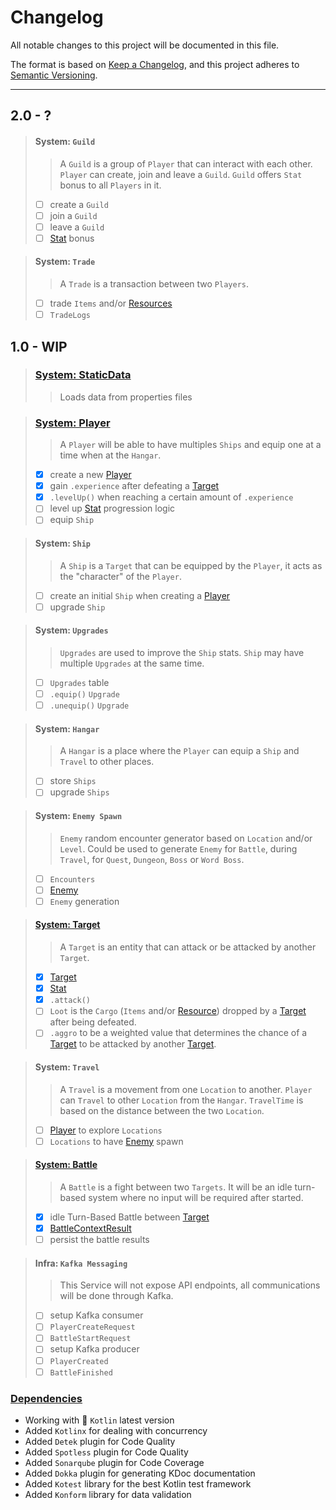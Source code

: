 # Changelog

All notable changes to this project will be documented in this file.

The format is based on [Keep a Changelog](https://keepachangelog.com/en/1.0.0/),
and this project adheres to [Semantic Versioning](https://semver.org/spec/v2.0.0.html).

___

## 2.0 - ?

> #### System: `Guild`
>
> > A `Guild` is a group of `Player` that can interact with each other.
> > `Player` can create, join and leave a `Guild`.
> > `Guild` offers `Stat` bonus to all `Players` in it.
> - [ ] create a `Guild`
> - [ ] join a `Guild`
> - [ ] leave a `Guild`
> - [ ] [Stat](src/main/kotlin/dev/realmkit/game/domain/stat/document/Stat.kt) bonus

> #### System: `Trade`
>
> > A `Trade` is a transaction between two `Players`.
> - [ ] trade `Items` and/or [Resources](src/main/kotlin/dev/realmkit/game/domain/resource/document/Resource.kt)
> - [ ] `TradeLogs`

## 1.0 - WIP

> ### [System: StaticData](src/main/kotlin/dev/realmkit/game/domain/staticdata)
>
> > Loads data from properties files

> ### [System: Player](src/main/kotlin/dev/realmkit/game/domain/player)
>
> > A `Player` will be able to have multiples `Ships` and equip one at a time when at the `Hangar`.
> - [X] create a new [Player](src/main/kotlin/dev/realmkit/game/domain/player/document/Player.kt)
> - [X] gain `.experience` after defeating a [Target](src/main/kotlin/dev/realmkit/game/domain/target/document/Target.kt)
> - [X] `.levelUp()` when reaching a certain amount of `.experience`
> - [ ] level up [Stat](src/main/kotlin/dev/realmkit/game/domain/stat/document/Stat.kt) progression logic
> - [ ] equip `Ship`

> #### System: `Ship`
>
> > A `Ship` is a `Target` that can be equipped by the `Player`, it acts as the "character" of the `Player`.
> - [ ] create an initial `Ship` when creating a [Player](src/main/kotlin/dev/realmkit/game/domain/player/document/Player.kt)
> - [ ] upgrade `Ship`

> #### System: `Upgrades`
>
> > `Upgrades` are used to improve the `Ship` stats.
> > `Ship` may have multiple `Upgrades` at the same time.
> - [ ] `Upgrades` table
> - [ ] `.equip()` `Upgrade`
> - [ ] `.unequip()` `Upgrade`

> #### System: `Hangar`
>
> > A `Hangar` is a place where the `Player` can equip a `Ship` and `Travel` to other places.
> - [ ] store `Ships`
> - [ ] upgrade `Ships`

> #### System: `Enemy Spawn`
>
> > `Enemy` random encounter generator based on `Location` and/or `Level`.
> > Could be used to generate `Enemy` for `Battle`, during `Travel`,
> > for `Quest`, `Dungeon`, `Boss` or `Word Boss`.
> - [ ] `Encounters`
> - [ ] [Enemy](src/main/kotlin/dev/realmkit/game/domain/enemy/document/Enemy.kt)
> - [ ] `Enemy` generation

> #### [System: Target](src/main/kotlin/dev/realmkit/game/domain/target)
>
> > A `Target` is an entity that can attack or be attacked by another `Target`.
> - [x] [Target](src/main/kotlin/dev/realmkit/game/domain/target/document/Target.kt)
> - [X] [Stat](src/main/kotlin/dev/realmkit/game/domain/stat/document/Stat.kt)
> - [X] `.attack()`
> - [ ] `Loot` is the `Cargo` (`Items` and/or [Resource](src/main/kotlin/dev/realmkit/game/domain/resource/document/Resource.kt)) dropped by a [Target](src/main/kotlin/dev/realmkit/game/domain/target/document/Target.kt) after being
    defeated.
> - [ ] `.aggro` to be a weighted value that determines the chance of a [Target](src/main/kotlin/dev/realmkit/game/domain/target/document/Target.kt) to be attacked by
    another [Target](src/main/kotlin/dev/realmkit/game/domain/target/document/Target.kt).

> #### System: `Travel`
>
> > A `Travel` is a movement from one `Location` to another.
> > `Player` can `Travel` to other `Location` from the `Hangar`.
> > `TravelTime` is based on the distance between the two `Location`.
> - [ ] [Player](src/main/kotlin/dev/realmkit/game/domain/player/document/Player.kt) to explore `Locations`
> - [ ] `Locations` to have [Enemy](src/main/kotlin/dev/realmkit/game/domain/enemy/document/Enemy.kt) spawn

> #### [System: Battle](src/main/kotlin/dev/realmkit/game/domain/base)
>
> > A `Battle` is a fight between two `Targets`.
> > It will be an idle turn-based system where no input will be required after started.
> - [x] idle Turn-Based Battle between [Target](src/main/kotlin/dev/realmkit/game/domain/target/document/Target.kt)
> - [x] [BattleContextResult](src/main/kotlin/dev/realmkit/game/domain/battle/context/BattleContextResult.kt)
> - [ ] persist the battle results

> #### Infra: `Kafka Messaging`
>
> > This Service will not expose API endpoints, all communications will be done through Kafka.
> - [ ] setup Kafka consumer
> - [ ] `PlayerCreateRequest`
> - [ ] `BattleStartRequest`
> - [ ] setup Kafka producer
> - [ ] `PlayerCreated`
> - [ ] `BattleFinished`

### [Dependencies](gradle/libs.versions.toml)

- Working with 💜 `Kotlin` latest version
- Added `Kotlinx` for dealing with concurrency
- Added `Detek` plugin for Code Quality
- Added `Spotless` plugin for Code Quality
- Added `Sonarqube` plugin for Code Coverage
- Added `Dokka` plugin for generating KDoc documentation
- Added `Kotest` library for the best Kotlin test framework
- Added `Konform` library for data validation
